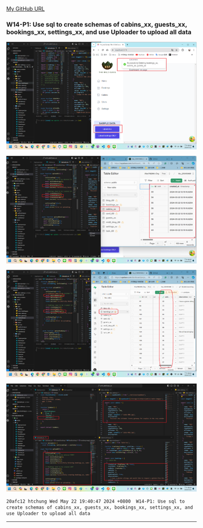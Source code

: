 [My GitHub URL](https://github.com/Alex718296/1122-WP2-2N_69)

### W14-P1: Use sql to create schemas of cabins_xx, guests_xx, bookings_xx, settings_xx, and use Uploader to upload all data

![](w14-p1-1.png)

![](w14-p1-2.png)

![](w14-p1-3.png)

![](w14-p1-4.png)

```
20afc12 htchung Wed May 22 19:40:47 2024 +0800  W14-P1: Use sql to create schemas of cabins_xx, guests_xx, bookings_xx, settings_xx, and use Uploader to upload all data
```

---
